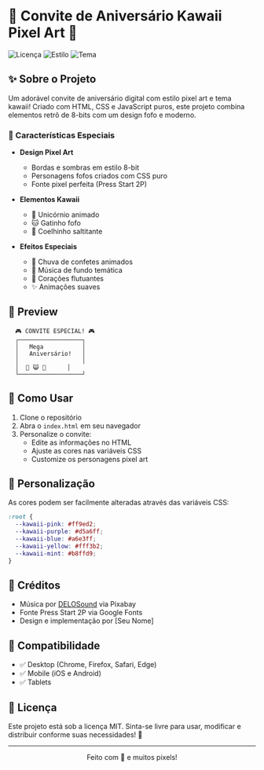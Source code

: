 # 🎂 Convite de Aniversário Kawaii Pixel Art 🎈

![Licença](https://img.shields.io/badge/license-MIT-pink)
![Estilo](https://img.shields.io/badge/style-pixel%20art-purple)
![Tema](https://img.shields.io/badge/tema-kawaii-ff69b4)

## ✨ Sobre o Projeto

Um adorável convite de aniversário digital com estilo pixel art e tema kawaii! Criado com HTML, CSS e JavaScript puros, este projeto combina elementos retrô de 8-bits com um design fofo e moderno.

### 🌟 Características Especiais

- **Design Pixel Art** 
  - Bordas e sombras em estilo 8-bit
  - Personagens fofos criados com CSS puro
  - Fonte pixel perfeita (Press Start 2P)

- **Elementos Kawaii**
  - 🦄 Unicórnio animado
  - 🐱 Gatinho fofo
  - 🐰 Coelhinho saltitante

- **Efeitos Especiais**
  - 🎉 Chuva de confetes animados
  - 🎵 Música de fundo temática
  - 💝 Corações flutuantes
  - ✨ Animações suaves

## 🎨 Preview

```
  🎮 CONVITE ESPECIAL! 🎮
  ┌──────────────────┐
  │   Mega           │
  │   Aniversário!   │
  │                  │
  │  🦄 😺 🐰      │
  └──────────────────┘
```

## 🚀 Como Usar

1. Clone o repositório
2. Abra o `index.html` em seu navegador
3. Personalize o convite:
   - Edite as informações no HTML
   - Ajuste as cores nas variáveis CSS
   - Customize os personagens pixel art

## 💝 Personalização

As cores podem ser facilmente alteradas através das variáveis CSS:

```css
:root {
  --kawaii-pink: #ff9ed2;
  --kawaii-purple: #d5a6ff;
  --kawaii-blue: #a6e3ff;
  --kawaii-yellow: #fff3b2;
  --kawaii-mint: #b8ffd9;
}
```

## 🎵 Créditos

- Música por [DELOSound](https://pixabay.com/users/delosound-46524562/) via Pixabay
- Fonte Press Start 2P via Google Fonts
- Design e implementação por [Seu Nome]

## 📱 Compatibilidade

- ✅ Desktop (Chrome, Firefox, Safari, Edge)
- ✅ Mobile (iOS e Android)
- ✅ Tablets

## 📄 Licença

Este projeto está sob a licença MIT. Sinta-se livre para usar, modificar e distribuir conforme suas necessidades! 💖

---

<p align="center">
Feito com 💝 e muitos pixels!
</p>
